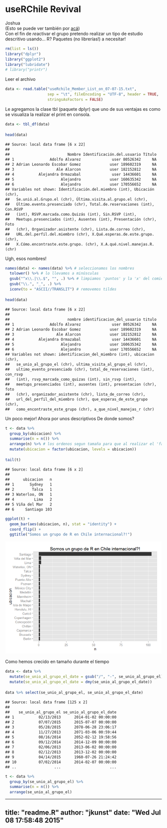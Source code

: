 # useRChile Revival
Joshua  
(Esto se puede ver también por [acá](https://rawgit.com/jbkunst/useRchile/master/20150707-revival/readme.html))
<br>
Con el fin de *re*activar el grupo pretendo realizar un tipo de estudio descritivo usando... R?
Paquetes (no librerías!) a necesitar!


```r
rm(list = ls())
library("dplyr")
library("ggplot2")
library("lubridate")
# library("printr")
```

Leer el archivo


```r
data <- read.table("useRchile_Member_List_on_07-07-15.txt",
                   sep = "\t", fileEncoding = "UTF-8", header = TRUE,
                   stringsAsFactors = FALSE)
```

Le agregamos la clase tbl (paquete dplyr) que uno de sus ventajas es como se visualiza la realizar el print en consola.


```r
data <- tbl_df(data)

head(data)
```

```
## Source: local data frame [6 x 22]
## 
##                          Nombre Identificación.del.usuario Título
## 1                Adolfo Alvarez              user 80526342     NA
## 2 Adrian Leonardo Escobar Gomez             user 189602319     NA
## 3                   Ale Alarcon             user 182152812     NA
## 4           Alejandra Ormazabal              user 14436601     NA
## 5                     Alejandro             user 160635342     NA
## 6                     Alejandro             user 170556652     NA
## Variables not shown: Identificación.del.miembro (int), Ubicación (chr),
##   Se.unió.al.Grupo.el (chr), Última.visita.al.grupo.el (chr),
##   Último.evento.presenciado (chr), Total.de.reservaciones (int), Con.RSVP
##   (int), RSVP.marcada.como.Quizás (int), Sin.RSVP (int),
##   Meetups.presenciados (int), Ausentes (int), Presentación (chr), Foto
##   (chr), Organizador.asistente (chr), Lista.de.correo (chr),
##   URL.del.perfil.del.miembro (chr), X.Qué.esperas.de.este.grupo. (chr),
##   X.Cómo.encontraste.este.grupo. (chr), X.A.qué.nivel.manejas.R. (chr)
```

Ugh, esos nombres!


```r
names(data) <- names(data) %>% # seleccionamos los nombres
  tolower() %>% # lo llevamos a minúsculas
  gsub("^x\\.|\\.$", "", .) %>% # limpiamos 'puntos' y la 'x' del comienzo
  gsub("\\.", "_", .) %>% 
  iconv(to = "ASCII//TRANSLIT") # removemos tildes

head(data)
```

```
## Source: local data frame [6 x 22]
## 
##                          nombre identificacion_del_usuario titulo
## 1                Adolfo Alvarez              user 80526342     NA
## 2 Adrian Leonardo Escobar Gomez             user 189602319     NA
## 3                   Ale Alarcon             user 182152812     NA
## 4           Alejandra Ormazabal              user 14436601     NA
## 5                     Alejandro             user 160635342     NA
## 6                     Alejandro             user 170556652     NA
## Variables not shown: identificacion_del_miembro (int), ubicacion (chr),
##   se_unio_al_grupo_el (chr), ultima_visita_al_grupo_el (chr),
##   ultimo_evento_presenciado (chr), total_de_reservaciones (int), con_rsvp
##   (int), rsvp_marcada_como_quizas (int), sin_rsvp (int),
##   meetups_presenciados (int), ausentes (int), presentacion (chr), foto
##   (chr), organizador_asistente (chr), lista_de_correo (chr),
##   url_del_perfil_del_miembro (chr), que_esperas_de_este_grupo (chr),
##   como_encontraste_este_grupo (chr), a_que_nivel_manejas_r (chr)
```

Un poco mejor! Ahora por unos descriptivos
De donde somos?


```r
t <- data %>% 
  group_by(ubicacion) %>% 
  summarise(n = n()) %>% 
  arrange(n) %>% # los ordenos segun tamaña para que al realizar el 'factor' queden ordenados y plotearlos
  mutate(ubicacion = factor(ubicacion, levels = ubicacion))

tail(t)
```

```
## Source: local data frame [6 x 2]
## 
##      ubicacion   n
## 1       Sydney   1
## 2        Talca   1
## 3 Waterloo, ON   1
## 4         Lima   2
## 5 Viña del Mar   2
## 6     Santiago 103
```

```r
ggplot(t) + 
  geom_bar(aes(ubicacion, n), stat = "identity") +
  coord_flip() +
  ggtitle("Somos un grupo de R en Chile internacional?!")
```

![](readme_files/figure-html/unnamed-chunk-5-1.png) 

Como hemos crecido en tamaño durante el tiempo


```r
data <- data %>% 
  mutate(se_unio_al_grupo_el_date = gsub("/", "-", se_unio_al_grupo_el)) %>%  
  mutate(se_unio_al_grupo_el_date = dmy(se_unio_al_grupo_el_date)) 

data %>% select(se_unio_al_grupo_el, se_unio_al_grupo_el_date)
```

```
## Source: local data frame [125 x 2]
## 
##    se_unio_al_grupo_el se_unio_al_grupo_el_date
## 1           02/13/2013      2014-01-02 00:00:00
## 2           07/07/2015      2015-07-07 00:00:00
## 3           05/28/2015      2078-06-28 23:06:17
## 4           11/27/2013      2071-03-06 00:59:44
## 5           08/16/2014      2052-02-12 19:58:56
## 6           09/12/2014      2014-12-09 00:00:00
## 7           02/06/2013      2013-06-02 00:00:00
## 8           02/12/2013      2013-12-02 00:00:00
## 9           04/14/2015      1960-07-26 21:24:42
## 10          07/02/2014      2014-02-07 00:00:00
## ..                 ...                      ...
```

```r
t <- data %>% 
  group_by(se_unio_al_grupo_el) %>% 
  summarise(n = n()) %>% 
  arrange(se_unio_al_grupo_el)
```


---
title: "readme.R"
author: "jkunst"
date: "Wed Jul 08 17:58:48 2015"
---
